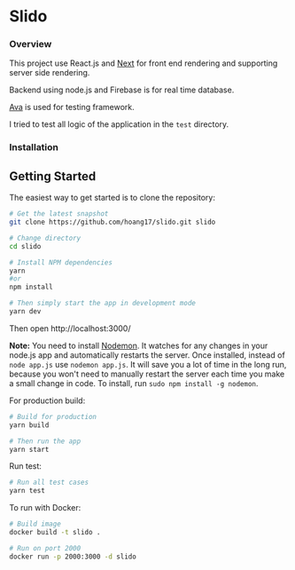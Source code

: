 # Slido

### Overview

This project use React.js and [Next](https://github.com/zeit/next.js) for front end rendering and supporting server side rendering.

Backend using node.js and Firebase is for real time database.

[Ava](https://github.com/avajs/ava) is used for testing framework.

I tried to test all logic of the application in the `test` directory.

### Installation

Getting Started
---------------

The easiest way to get started is to clone the repository:

```bash
# Get the latest snapshot
git clone https://github.com/hoang17/slido.git slido

# Change directory
cd slido

# Install NPM dependencies
yarn
#or
npm install

# Then simply start the app in development mode
yarn dev
```

Then open http://localhost:3000/

**Note:** You need to install [Nodemon](https://github.com/remy/nodemon).
It watches for any changes in your  node.js app and automatically restarts the
server. Once installed, instead of `node app.js` use `nodemon app.js`. It will
save you a lot of time in the long run, because you won't need to manually
restart the server each time you make a small change in code. To install, run
`sudo npm install -g nodemon`.


For production build:

```bash
# Build for production
yarn build

# Then run the app
yarn start
```

Run test:

```bash
# Run all test cases
yarn test
```

To run with Docker:

```bash
# Build image
docker build -t slido .

# Run on port 2000
docker run -p 2000:3000 -d slido
```
